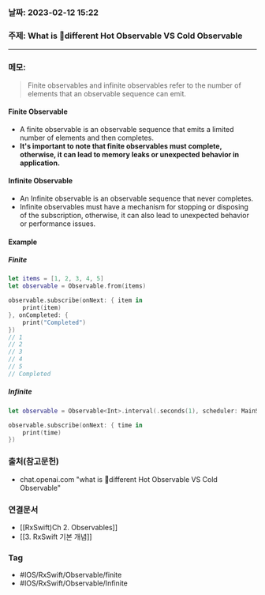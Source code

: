 ### 날짜: 2023-02-12 15:22

### 주제: What is different Hot Observable VS Cold Observable
---
### 메모: 
> Finite observables and infinite observables refer to the number of elements that an observable sequence can emit.
#### Finite Observable
- A finite observable is an observable sequence that emits a limited number of elements and then completes. 
- **It's important to note that finite observables must complete, otherwise, it can lead to memory leaks or unexpected behavior in application.** 
#### Infinite Observable
- An Infinite observable is an observable sequence that never completes. 
- Infinite observables must have a mechanism for stopping or disposing of the subscription, otherwise, it can also lead to unexpected behavior or performance issues.
#### Example
##### Finite 
~~~ swift 
let items = [1, 2, 3, 4, 5]
let observable = Observable.from(items)

observable.subscribe(onNext: { item in
    print(item)
}, onCompleted: {
    print("Completed")
})
// 1 
// 2 
// 3 
// 4 
// 5 
// Completed 
~~~
##### Infinite
~~~ Swift 
let observable = Observable<Int>.interval(.seconds(1), scheduler: MainScheduler.instance)

observable.subscribe(onNext: { time in
    print(time)
})
~~~
### 출처(참고문헌) 
- chat.openai.com "what is different Hot Observable VS Cold Observable"

### 연결문서 
- [[RxSwift)Ch 2. Observables]]
- [[3. RxSwift 기본 개념]]

### Tag
- #IOS/RxSwift/Observable/finite 
- #IOS/RxSwift/Observable/Infinite